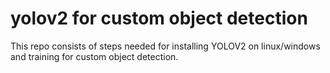 # yolov2 for custom object detection

This repo consists of steps needed for installing YOLOV2 on linux/windows and training for custom object detection.


